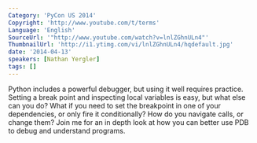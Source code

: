 ```yaml
---
Category: 'PyCon US 2014'
Copyright: 'http://www.youtube.com/t/terms'
Language: 'English'
SourceUrl: '"http://www.youtube.com/watch?v=lnlZGhnULn4"'
ThumbnailUrl: 'http://i1.ytimg.com/vi/lnlZGhnULn4/hqdefault.jpg'
date: '2014-04-13'
speakers: [Nathan Yergler]
tags: []
---
```

Python includes a powerful debugger, but using it well requires practice. Setting a break point and inspecting local variables is easy, but what else can you do? What if you need to set the breakpoint in one of your dependencies, or only fire it conditionally? How do you navigate calls, or change them? Join me for an in depth look at how you can better use PDB to debug and understand programs.